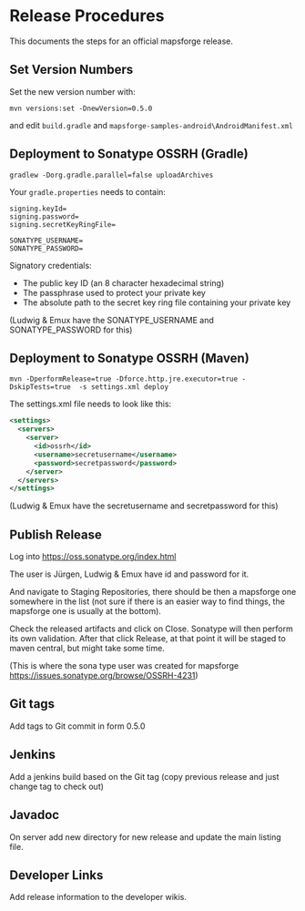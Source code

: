 # Release Procedures 

This documents the steps for an official mapsforge release.

Set Version Numbers
-------------------
Set the new version number with:
```
mvn versions:set -DnewVersion=0.5.0
```
and edit `build.gradle` and `mapsforge-samples-android\AndroidManifest.xml`

Deployment to Sonatype OSSRH (Gradle)
-------------------------------------
```
gradlew -Dorg.gradle.parallel=false uploadArchives
```

Your `gradle.properties` needs to contain:
```
signing.keyId=
signing.password=
signing.secretKeyRingFile=

SONATYPE_USERNAME=
SONATYPE_PASSWORD=
```

Signatory credentials:
- The public key ID (an 8 character hexadecimal string)
- The passphrase used to protect your private key
- The absolute path to the secret key ring file containing your private key

(Ludwig & Emux have the SONATYPE_USERNAME and SONATYPE_PASSWORD for this)

Deployment to Sonatype OSSRH (Maven)
------------------------------------
```
mvn -DperformRelease=true -Dforce.http.jre.executor=true -DskipTests=true  -s settings.xml deploy
```

The settings.xml file needs to look like this:
```xml
<settings>
  <servers>
    <server>
      <id>ossrh</id>
      <username>secretusername</username>
      <password>secretpassword</password>
    </server>
  </servers>
</settings>
```

(Ludwig & Emux have the secretusername and secretpassword for this)

Publish Release
---------------
Log into https://oss.sonatype.org/index.html

The user is Jürgen, Ludwig & Emux have id and password for it.

And navigate to Staging Repositories, there should be then a mapsforge one somewhere in the list (not sure if there is an easier way to find things, the mapsforge one is usually at the bottom).

Check the released artifacts and click on Close. Sonatype will then perform its own validation. After that click Release, at that point it will be staged to maven central, but might take some time.

(This is where the sona type user was created for mapsforge https://issues.sonatype.org/browse/OSSRH-4231)

Git tags
--------
Add tags to Git commit in form 0.5.0

Jenkins
-------
Add a jenkins build based on the Git tag (copy previous release and just change tag to check out)

Javadoc
-------
On server add new directory for new release and update the main listing file.

Developer Links
---------------
Add release information to the developer wikis.
